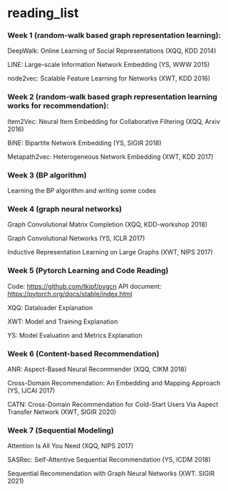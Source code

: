 # reading_list

### Week 1 (random-walk based graph representation learning):

DeepWalk: Online Learning of Social Representations (XQQ, KDD 2014)

LINE: Large-scale Information Network Embedding (YS, WWW 2015)

node2vec: Scalable Feature Learning for Networks (XWT, KDD 2016)




### Week 2 (random-walk based graph representation learning works for recommendation):

Item2Vec: Neural Item Embedding for Collaborative Filtering (XQQ, Arxiv 2016)

BiNE: Bipartite Network Embedding (YS, SIGIR 2018)

Metapath2vec: Heterogeneous Network Embedding (XWT, KDD 2017)



### Week 3 (BP algorithm)

Learning the BP algorithm and writing some codes


### Week 4 (graph neural networks)

Graph Convolutional Matrix Completion (XQQ, KDD-workshop 2018)

Graph Convolutional Networks (YS, ICLR 2017)

Inductive Representation Learning on Large Graphs (XWT, NIPS 2017)


### Week 5 (Pytorch Learning and Code Reading)

Code: https://github.com/tkipf/pygcn
API document: https://pytorch.org/docs/stable/index.html

XQQ: Dataloader Explanation

XWT: Model and Training Explanation

YS: Model Evaluation and Metrics Explanation

### Week 6 (Content-based Recommendation)

ANR: Aspect-Based Neural Recommender (XQQ, CIKM 2018)

Cross-Domain Recommendation: An Embedding and Mapping Approach (YS, IJCAI 2017)

CATN: Cross-Domain Recommendation for Cold-Start Users Via Aspect Transfer Network (XWT, SIGIR 2020)

### Week 7 (Sequential Modeling)

Attention Is All You Need (XQQ, NIPS 2017)

SASRec: Self-Attentive Sequential Recommendation (YS, ICDM 2018)

Sequential Recommendation with Graph Neural Networks (XWT. SIGIR 2021)

